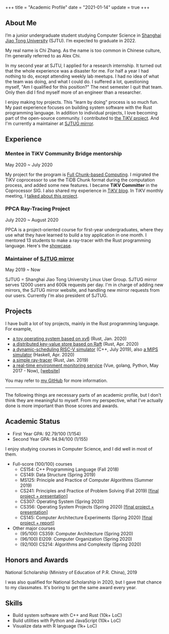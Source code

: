 +++
title = "Academic Profile"
date = "2021-01-14"
update = true
+++

## About Me

I’m a junior undergraduate student studying Computer Science in
[Shanghai Jiao Tong University](http://en.sjtu.edu.cn/) (SJTU).
I’m expected to graduate in 2022.

My real name is Chi Zhang. As the name is too common in Chinese culture, I’m generally
referred to as Alex Chi.

In my second year at SJTU, I applied for a research internship.
It turned out that the whole experience was a disaster for me. For half a year
I had nothing to do, except attending weekly lab meetups. I had no idea of what
the team was doing, and what I could do. I suffered a lot, questioning myself,
"Am I qualified for this position?" The next semester I quit that team.
Only then did I find myself more of an engineer than a researcher.

I enjoy making toy projects. This "learn by doing" process is so much fun. My past
experience focuses on building system software with the Rust programming language.
In addition to individual projects, I love becoming part of the open-source
community. I contributed to [the TiKV project](https://tikv.org). And I'm
currently a maintainer at [SJTUG mirror](https://mirrors.sjtug.sjtu.edu.cn).

## Experience

### Mentee in TiKV Community Bridge mentorship

May 2020 ~ July 2020

My project for the program is [Full Chunk-based Computing](https://github.com/tikv/tikv/issues/7724).
I migrated the TiKV coprocessor to use the TiDB Chunk format
during the computation process, and added some new features.
I became **TiKV Committer** in the Coprocessor SIG. I also shared my experience
in [TiKV blog](https://tikv.org/blog/communitybridge-mentorship/).
In TiKV monthly meeting, I [talked about this project](https://youtu.be/46zhiiDBT5w?t=682).

### PPCA Ray-Tracing Project

July 2020 ~ August 2020

PPCA is a project-oriented course for first-year undergraduates,
where they use what they have learned to build a toy application
in one month. I mentored 13 students to make
a ray-tracer with the Rust programming language. Here's the
[showcase](https://github.com/skyzh/raytracer-tutorial/issues/9).

### Maintainer of [SJTUG mirror](https://mirrors.sjtug.sjtu.edu.cn) 

May 2019 ~ Now

SJTUG = Shanghai Jiao Tong University Linux User Group.
SJTUG mirror serves 12000 users and 600k requests per day. I'm
in charge of adding new mirrors, the SJTUG mirror website, and handling
new mirror requests from our users. Currently I'm also president of SJTUG.

## Projects

I have built a lot of toy projects, mainly in the Rust programming language. For example,

* [a toy operating system based on xv6](https://github.com/skyzh/core-os-riscv) (Rust, Jan. 2020)
* [a distributed key-value store based on Raft](https://github.com/skyzh/raft-kvs) (Rust, Apr. 2020)
* [a dynamic-scheduling RISC-V simulator](https://github.com/skyzh/RISCV-Simulator) (C++, July 2019),
  also [a MIPS simulator](https://github.com/skyzh/mips-simulator) (Haskell, Apr. 2020)
* [a simple ray-tracer](https://github.com/skyzh/raytracer.rs) (Rust, Jan. 2019)
* [a real-time environment monitoring service](https://github.com/skyzh/BlueSense)
  (Vue, golang, Python, May 2017 - Now), [[website]](https://bluesense.skyzh.xyz)

You may refer to [my GitHub](https://github.com/skyzh/) for more information.

---

The following things are necessary parts of an academic profile, but I don't think they are meaningful
to myself. From my perspective, what I've actually done is more important than those scores and awards.

## Academic Status

* First Year GPA: 92.79/100 (1/154)
* Second Year GPA: 94.94/100 (1/155)

I enjoy studying courses in Computer Science, and I did well in most of them.

* Full-score (100/100) courses
  * CS154: C++ Programming Language (Fall 2018)
  * CS149: Data Structure (Spring 2019)
  * MS125: Principle and Practice of Computer Algorithms (Summer 2019)
  * CS241: Principles and Practice of Problem Solving (Fall 2019)
  [[final project + presentation]](https://github.com/skyzh/Meteor)
  * CS307: Operating System (Spring 2020)
  * CS356: Operating System Projects (Spring 2020)
  [[final project + presentation]](https://github.com/skyzh/oom_killer)
  * CS145: Computer Architecture Experiments (Spring 2020)
  [[final project + report]](https://github.com/skyzh/mips-cpu)
* Other major courses
  * (95/100) CS359: Computer Architecture (Spring 2020)
  * (96/100) EI209: Computer Organization (Spring 2020)
  * (92/100) CS214: Algorithms and Complexity (Spring 2020)

## Honors and Awards

National Scholarship (Ministry of Education of P.R. China), 2019

I was also qualified for National Scholarship in 2020, but I gave that chance to
my classmates. It's boring to get the same award every year.

## Skills

* Build system software with C++ and Rust (10k+ LoC)
* Build utilities with Python and JavaScript (10k+ LoC)
* Visualize data with R language (1k+ LoC)
